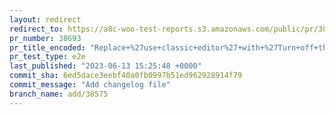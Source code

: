 ```yaml
---
layout: redirect
redirect_to: https://a8c-woo-test-reports.s3.amazonaws.com/public/pr/38693/e2e/index.html
pr_number: 38693
pr_title_encoded: "Replace+%27use+classic+editor%27+with+%27Turn+off+the+new+product+editor%27+in+options+menu"
pr_test_type: e2e
last_published: "2023-06-13 15:25:48 +0000"
commit_sha: 6ed5dace3eebf40a0fb0997b51ed962928914f79
commit_message: "Add changelog file"
branch_name: add/38575
---
```

